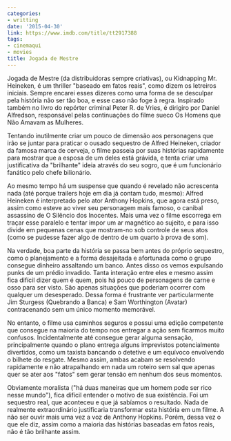```yaml
---
categories:
- writting
date: '2015-04-30'
link: https://www.imdb.com/title/tt2917388
tags:
- cinemaqui
- movies
title: Jogada de Mestre
---
```


Jogada de Mestre (da distribuidoras sempre criativas), ou Kidnapping Mr. Heineken, é um thriller "baseado em fatos reais", como dizem os letreiros iniciais. Sempre encarei esses dizeres como uma forma de se desculpar pela história não ser tão boa, e esse caso não foge à regra. Inspirado também no livro do repórter criminal Peter R. de Vries, é dirigiro por Daniel Alfredson, responsável pelas continuações do filme sueco Os Homens que Não Amavam as Mulheres.

Tentando inutilmente criar um pouco de dimensão aos personagens que irão se juntar para praticar o ousado sequestro de Alfred Heineken, criador da famosa marca de cerveja, o filme passeia por suas histórias rapidamente para mostrar que a esposa de um deles está grávida, e tenta criar uma justificativa da "brilhante" ideia através do seu sogro, que é um funcionário fanático pelo chefe bilionário.

Ao mesmo tempo há um suspense que quando é revelado não acrescenta nada (até porque trailers hoje em dia já contam tudo, mesmo): Alfred Heineken é interpretado pelo ator Anthony Hopkins, que agora está preso, assim como esteve ao viver seu personagem mais famoso, o canibal assassino de O Silêncio dos Inocentes. Mais uma vez o filme escorrega em traçar esse paralelo e tentar impor um ar magnético ao sujeito, e para isso divide em pequenas cenas que mostram-no sob controle de seus atos (como se pudesse fazer algo de dentro de um quarto à prova de som).

Na verdade, boa parte da história se passa bem antes do próprio sequestro, como o planejamento e a forma desajeitada e afortunada como o grupo consegue dinheiro assaltando um banco. Antes disso os vemos expulsando punks de um prédio invadido. Tanta interação entre eles e mesmo assim fica difícil dizer quem é quem, pois há pouco de personagens de carne e osso para ser visto. São apenas situações que poderiam ocorrer com qualquer um desesperado. Dessa forma é frustrante ver particularmente Jim Sturgess (Quebrando a Banca) e Sam Worthington (Avatar) contracenando sem um único momento memorável.

No entanto, o filme usa caminhos seguros e possui uma edição competente que consegue na maioria do tempo nos entregar a ação sem ficarmos muito confusos. Incidentalmente até consegue gerar alguma sensação, principalmente quando o plano entrega alguns imprevistos potencialmente divertidos, como um taxista bancando o detetive e um equívoco envolvendo o bilhete do resgate. Mesmo assim, ambas acabam se resolvendo rapidamente e não atrapalhando em nada um roteiro sem sal que apenas quer se ater aos "fatos" sem gerar tensão em nenhum dos seus momentos.

Obviamente moralista ("há duas maneiras que um homem pode ser rico nesse mundo"), fica difícil entender o motivo de sua existência. Foi um sequestro real, que aconteceu e que já sabíamos o resultado. Nada de realmente extraordinário justificaria transformar esta história em um filme. A não ser ouvir mais uma vez a voz de Anthony Hopkins. Porém, dessa vez o que ele diz, assim como a maioria das histórias baseadas em fatos reais, não é tão brilhante assim.